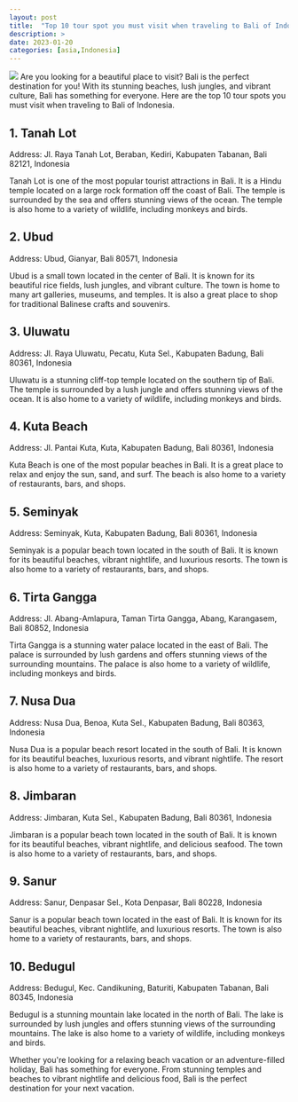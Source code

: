 ```yaml
---
layout: post
title:  "Top 10 tour spot you must visit when traveling to Bali of Indonesia "
description: >
date: 2023-01-20
categories: [asia,Indonesia]
---
```

<img src="https://source.unsplash.com/1600x900/?bali,indonesia,travel">
Are you looking for a beautiful place to visit? Bali is the perfect destination for you! With its stunning beaches, lush jungles, and vibrant culture, Bali has something for everyone. Here are the top 10 tour spots you must visit when traveling to Bali of Indonesia.

## 1. Tanah Lot 
Address: Jl. Raya Tanah Lot, Beraban, Kediri, Kabupaten Tabanan, Bali 82121, Indonesia

Tanah Lot is one of the most popular tourist attractions in Bali. It is a Hindu temple located on a large rock formation off the coast of Bali. The temple is surrounded by the sea and offers stunning views of the ocean. The temple is also home to a variety of wildlife, including monkeys and birds.

## 2. Ubud 
Address: Ubud, Gianyar, Bali 80571, Indonesia

Ubud is a small town located in the center of Bali. It is known for its beautiful rice fields, lush jungles, and vibrant culture. The town is home to many art galleries, museums, and temples. It is also a great place to shop for traditional Balinese crafts and souvenirs.

## 3. Uluwatu 
Address: Jl. Raya Uluwatu, Pecatu, Kuta Sel., Kabupaten Badung, Bali 80361, Indonesia

Uluwatu is a stunning cliff-top temple located on the southern tip of Bali. The temple is surrounded by a lush jungle and offers stunning views of the ocean. It is also home to a variety of wildlife, including monkeys and birds.

## 4. Kuta Beach 
Address: Jl. Pantai Kuta, Kuta, Kabupaten Badung, Bali 80361, Indonesia

Kuta Beach is one of the most popular beaches in Bali. It is a great place to relax and enjoy the sun, sand, and surf. The beach is also home to a variety of restaurants, bars, and shops.

## 5. Seminyak 
Address: Seminyak, Kuta, Kabupaten Badung, Bali 80361, Indonesia

Seminyak is a popular beach town located in the south of Bali. It is known for its beautiful beaches, vibrant nightlife, and luxurious resorts. The town is also home to a variety of restaurants, bars, and shops.

## 6. Tirta Gangga 
Address: Jl. Abang-Amlapura, Taman Tirta Gangga, Abang, Karangasem, Bali 80852, Indonesia

Tirta Gangga is a stunning water palace located in the east of Bali. The palace is surrounded by lush gardens and offers stunning views of the surrounding mountains. The palace is also home to a variety of wildlife, including monkeys and birds.

## 7. Nusa Dua 
Address: Nusa Dua, Benoa, Kuta Sel., Kabupaten Badung, Bali 80363, Indonesia

Nusa Dua is a popular beach resort located in the south of Bali. It is known for its beautiful beaches, luxurious resorts, and vibrant nightlife. The resort is also home to a variety of restaurants, bars, and shops.

## 8. Jimbaran 
Address: Jimbaran, Kuta Sel., Kabupaten Badung, Bali 80361, Indonesia

Jimbaran is a popular beach town located in the south of Bali. It is known for its beautiful beaches, vibrant nightlife, and delicious seafood. The town is also home to a variety of restaurants, bars, and shops.

## 9. Sanur 
Address: Sanur, Denpasar Sel., Kota Denpasar, Bali 80228, Indonesia

Sanur is a popular beach town located in the east of Bali. It is known for its beautiful beaches, vibrant nightlife, and luxurious resorts. The town is also home to a variety of restaurants, bars, and shops.

## 10. Bedugul 
Address: Bedugul, Kec. Candikuning, Baturiti, Kabupaten Tabanan, Bali 80345, Indonesia

Bedugul is a stunning mountain lake located in the north of Bali. The lake is surrounded by lush jungles and offers stunning views of the surrounding mountains. The lake is also home to a variety of wildlife, including monkeys and birds.

Whether you're looking for a relaxing beach vacation or an adventure-filled holiday, Bali has something for everyone. From stunning temples and beaches to vibrant nightlife and delicious food, Bali is the perfect destination for your next vacation.